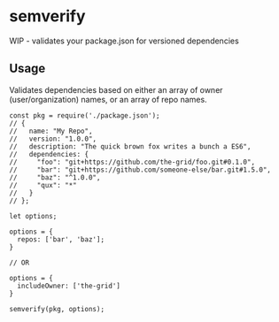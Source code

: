 # semverify

WIP - validates your package.json for versioned dependencies

## Usage

Validates dependencies based on either an array of owner (user/organization)
names, or an array of repo names.

```
const pkg = require('./package.json');
// {
//   name: "My Repo",
//   version: "1.0.0",
//   description: "The quick brown fox writes a bunch a ES6",
//   dependencies: {
//     "foo": "git+https://github.com/the-grid/foo.git#0.1.0",
//     "bar": "git+https://github.com/someone-else/bar.git#1.5.0",
//     "baz": "^1.0.0",
//     "qux": "*"
//   }
// };

let options;

options = {
  repos: ['bar', 'baz'];
}

// OR

options = {
  includeOwner: ['the-grid']
}

semverify(pkg, options);
```
